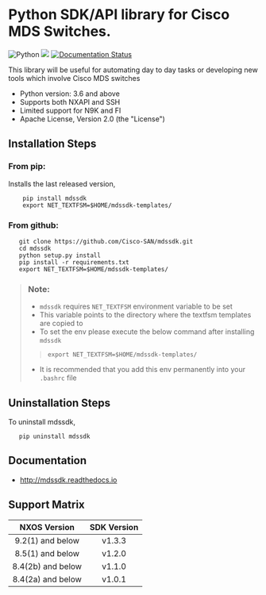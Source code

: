 # Python SDK/API library for Cisco MDS Switches.

![Python](https://img.shields.io/badge/python-v3.6+-blue.svg)
[![](https://img.shields.io/pypi/v/mdssdk.svg)](https://pypi.python.org/pypi/mdssdk)
[![Documentation Status](https://readthedocs.org/projects/mdssdk/badge/?version=latest)](http://mdssdk.readthedocs.io/en/latest/?badge=latest)

This library will be useful for automating day to day tasks or developing new tools which involve Cisco MDS switches

* Python version: 3.6 and above
* Supports both NXAPI and SSH
* Limited support for N9K and FI
* Apache License, Version 2.0 (the "License")

## Installation Steps

### From pip:

Installs the last released version,

```
    pip install mdssdk
    export NET_TEXTFSM=$HOME/mdssdk-templates/
```

### From github:

```
   git clone https://github.com/Cisco-SAN/mdssdk.git
   cd mdssdk
   python setup.py install
   pip install -r requirements.txt
   export NET_TEXTFSM=$HOME/mdssdk-templates/
```

> ### Note:
> * `mdssdk` requires `NET_TEXTFSM` environment variable to be set
> * This variable points to the directory where the textfsm templates are copied to
> * To set the env please execute the below command after installing `mdssdk`
>> `export NET_TEXTFSM=$HOME/mdssdk-templates/`
> * It is recommended that you add this env permanently into your `.bashrc` file

## Uninstallation Steps

To uninstall mdssdk,

       pip uninstall mdssdk

## Documentation

* http://mdssdk.readthedocs.io

## Support Matrix

|**NXOS Version**|**SDK Version** |
| :------: | :------:  |
| 9.2(1) and below | v1.3.3 |
| 8.5(1) and below | v1.2.0 |
| 8.4(2b) and below | v1.1.0 |
| 8.4(2a) and below | v1.0.1 |

